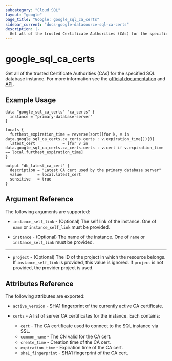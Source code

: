 ```yaml
---
subcategory: "Cloud SQL"
layout: "google"
page_title: "Google: google_sql_ca_certs"
sidebar_current: "docs-google-datasource-sql-ca-certs"
description: |-
  Get all of the trusted Certificate Authorities (CAs) for the specified SQL database instance.
---
```


# google\_sql\_ca\_certs

Get all of the trusted Certificate Authorities (CAs) for the specified SQL database instance. For more information see the
[official documentation](https://cloud.google.com/sql/)
and
[API](https://cloud.google.com/sql/docs/mysql/admin-api/rest/v1beta4/instances/listServerCas).


## Example Usage

```hcl
data "google_sql_ca_certs" "ca_certs" {
  instance = "primary-database-server"
}

locals {
  furthest_expiration_time = reverse(sort([for k, v in data.google_sql_ca_certs.ca_certs.certs : v.expiration_time]))[0]
  latest_cert            = [for v in data.google_sql_ca_certs.ca_certs.certs : v.cert if v.expiration_time == local.furthest_expiration_time]
}

output "db_latest_ca_cert" {
  description = "Latest CA cert used by the primary database server"
  value       = local.latest_cert
  sensitive   = true
}
```

## Argument Reference

The following arguments are supported:

* `instance_self_link` - (Optional) The self link of the instance. One of `name` or `instance_self_link` must be provided.

* `instance` - (Optional) The name of the instance. One of `name` or `instance_self_link` must be provided.

---

* `project` - (Optional) The ID of the project in which the resource belongs.
    If `instance_self_link` is provided, this value is ignored.  If `project` is not provided, the provider project is used.

## Attributes Reference

The following attributes are exported:

* `active_version` - SHA1 fingerprint of the currently active CA certificate.

* `certs` - A list of server CA certificates for the instance. Each contains:
  * `cert` - The CA certificate used to connect to the SQL instance via SSL.
  * `common_name` - The CN valid for the CA cert.
  * `create_time` - Creation time of the CA cert.
  * `expiration_time` - Expiration time of the CA cert.
  * `sha1_fingerprint` - SHA1 fingerprint of the CA cert.
